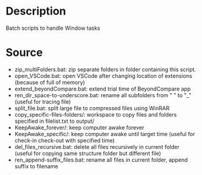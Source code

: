 # Description
Batch scripts to handle Window tasks

# Source
- zip_multiFolders.bat: zip separate folders in folder containing this script.
- open_VSCode.bat: open VSCode after changing location of extensions (because of full of memory)
- extend_beyondCompare.bat: extend trial time of BeyondCompare app
- ren_dir_space-to-underscore.bat: rename all subfolders from " " to "_" (useful for tracing file)
- split_file.bat: split large file to compressed files using WinRAR
- copy_specific-files-folders/: workspace to copy files and folders specified in filelist.txt to output/
- KeepAwake_forever/: keep computer awake forever
- KeepAwake_specific/: keep computer awake until target time (useful for check-in check-out with specified time)
- del_files_recursive.bat: delete all files recursively in current folder (useful for copying same structure folder but different file)
- ren_append-suffix_files.bat: rename all files in current folder, append suffix to filename